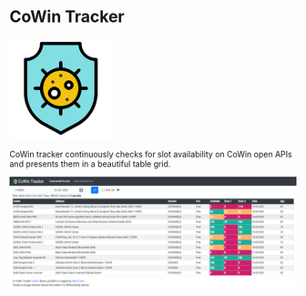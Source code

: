 # CoWin Tracker
![cowin](src/assets/favicon/apple-touch-icon.png)

CoWin tracker continuously checks for slot availability on CoWin open APIs and presents them in a beautiful table grid.

![cowin](src/assets/img/sample.PNG)